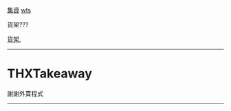[集資](https://gist.github.com/mokaki/7e4258d649bbbfa32999fc825c3d7678)
[wts](https://web.whatsapp.com/)


貨架???

[貨架](https://hk.carousell.com/sell),




---


# THXTakeaway

謝謝外賣程式


---

